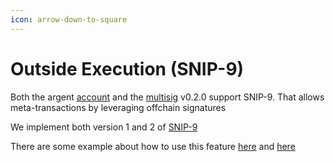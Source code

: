 ```yaml
---
icon: arrow-down-to-square
---
```


# Outside Execution (SNIP-9)

Both the argent [account](argent_account.md) and the [multisig](multisig.md) v0.2.0 support SNIP-9. That allows meta-transactions by leveraging offchain signatures

We implement both version 1 and 2 of [SNIP-9](https://github.com/starknet-io/SNIPs/blob/main/SNIPS/snip-9.md)

There are some example about how to use this feature [here](../lib/outsideExecution.ts) and [here](../tests-integration/)

